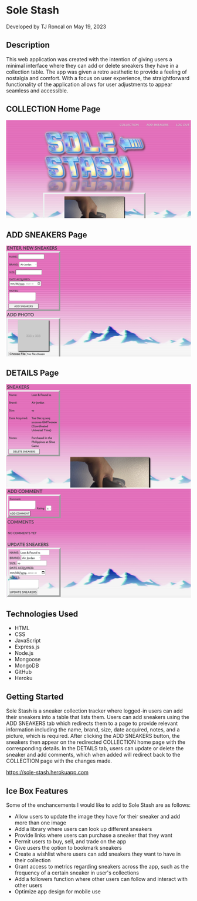 # Sole Stash
Developed by TJ Roncal on May 19, 2023

## Description
This web application was created with the intention of giving users a minimal interface where they can add or delete sneakers they have in a collection table. The app was given a retro aesthetic to provide a feeling of nostalgia and comfort. With a focus on user experience, the straightforward functionality of the application allows for user adjustments to appear seamless and accessible.   

## COLLECTION Home Page
![](https://github.com/gambitpolizei-ga/sole-stash/blob/main/public/images/screenshot-homepage.png)

## ADD SNEAKERS Page
![](https://github.com/gambitpolizei-ga/sole-stash/blob/main/public/images/screenshot-add-sneaker-one.png)

## DETAILS Page
![](https://github.com/gambitpolizei-ga/sole-stash/blob/main/public/images/screenshot-details-one.png)
![](https://github.com/gambitpolizei-ga/sole-stash/blob/main/public/images/screenshot-details-two.png)

## Technologies Used
* HTML
* CSS
* JavaScript
* Express.js
* Node.js
* Mongoose
* MongoDB
* GitHub
* Heroku

## Getting Started
Sole Stash is a sneaker collection tracker where logged-in users can add their sneakers into a table that lists them. Users can add sneakers using the ADD SNEAKERS tab which redirects them to a page to provide relevant information including the name, brand, size, date acquired, notes, and a picture, which is required. After clicking the ADD SNEAKERS button, the sneakers then appear on the redirected COLLECTION home page with the corresponding details. In the DETAILS tab, users can update or delete the sneaker and add comments, which when added will redirect back to the COLLECTION page with the changes made. 

https://sole-stash.herokuapp.com

## Ice Box Features
Some of the enchancements I would like to add to Sole Stash are as follows:
* Allow users to update the image they have for their sneaker and add more than one image
* Add a library where users can look up different sneakers
* Provide links where users can purchase a sneaker that they want
* Permit users to buy, sell, and trade on the app
* Give users the option to bookmark sneakers
* Create a wishlist where users can add sneakers they want to have in their collection
* Grant access to metrics regarding sneakers across the app, such as the frequency of a certain sneaker in user's collections
* Add a followers function where other users can follow and interact with other users
* Optimize app design for mobile use
